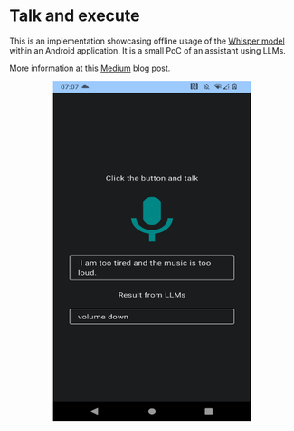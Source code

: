 # Talk and execute

This is an implementation showcasing offline usage of the [Whisper model](https://github.com/openai/whisper) within an Android application.
It is a small PoC of an assistant using LLMs.

More information at this [Medium](https://medium.com/p/3165976d753d) blog post.

<p align="center">
<img src="offline_whisper.png" height = "600" width="350"> 
</p>
